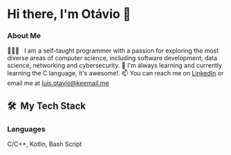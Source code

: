 # Hi there, I'm Otávio 👋
### About Me
👨🏻‍💻 &nbsp; I am a self-taught programmer with a passion for exploring the most diverse areas of computer science, including software development, data science, networking and cybersecurity.
🌱 I'm always learning and currently learning the C language, it's awesome!.
📫 You can reach me on [LinkedIn](https://www.linkedin.com/in/lu%C3%ADs-ot%C3%A1vio-raimann-2094b5297/) or email me at [luis.otavio@keemail.me](luis.otavio@keemail.me)

<!--
**kkkkseriotavio2/kkkkseriotavio2** is a ✨ _special_ ✨ repository because its `README.md` (this file) appears on your GitHub profile.
- 🔭 I’m currently working on ...
- 👀 I love software development, game development, networking and GNU/Linux.
-  I’m currently learning Kotlin.
- 👯 I’m looking to collaborate on free software (*libre*).
- 🤔 I’m looking for help with ...
- 💬 Ask me about ...
- ⚡ Fun fact: ...
-->
## 🛠 &nbsp;My Tech Stack
### Languages
C/C++, Kotlin, Bash Script

<!--
### My Latest Work
